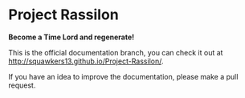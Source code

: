 Project Rassilon
================

**Become a Time Lord and regenerate!**

This is the official documentation branch, you can check it out at http://squawkers13.github.io/Project-Rassilon/.

If you have an idea to improve the documentation, please make a pull request.
